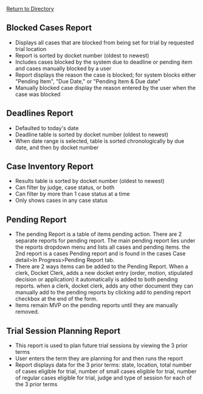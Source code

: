 [Return to Directory](./README.md)

## Blocked Cases Report
* Displays all cases that are blocked from being set for trial by requested trial location
* Report is sorted by docket number (oldest to newest)
* Includes cases blocked by the system due to deadline or pending item and cases manually blocked by a user
* Report displays the reason the case is blocked; for system blocks either "Pending Item", "Due Date," or "Pending Item & Due date"
* Manually blocked case display the reason entered by the user when the case was blocked

## Deadlines Report
* Defaulted to today's date
* Deadline table is sorted by docket number (oldest to newest)
* When date range is selected, table is sorted chronologically by due date, and then by docket number

## Case Inventory Report
* Results table is sorted by docket number (oldest to newest)
* Can filter by judge, case status, or both
* Can filter by more than 1 case status at a time
* Only shows cases in any case status

## Pending Report
* The pending Report is a table of items pending action. There are 2 separate reports for pending report. The main pending report lies under the reports dropdown menu and lists all cases and pending items. the 2nd report is a cases Pending report and is found in the cases Case detail>In Progress>Pending Report tab.
* There are 2 ways items can be added to the Pending Report. When a clerk, Docket Clerk, adds a new docket entry (order, motion, stipulated decision or application) it automatically is added to both pending reports. when a clerk, docket clerk, adds any other document they can manually add to the pending reports by clicking add to pending report checkbox at the end of the form.
* Items remain MVP on the pending reports until they are manually removed.

## Trial Session Planning Report
* This report is used to plan future trial sessions by viewing the 3 prior terms
* User enters the term they are planning for and then runs the report
* Report displays data for the 3 prior terms: state, location, total number of cases eligible for trial, number of small cases eligible for trial, number of regular cases eligible for trial, judge and type of session for each of the 3 prior terms
